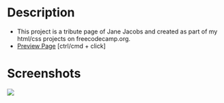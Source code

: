 # Description
* This project is a tribute page of Jane Jacobs and created as part of my html/css projects on freecodecamp.org.
* [Preview Page](https://urbanscratcher.github.io/HTMLCSS/tributepage/main.html) [ctrl/cmd + click]

# Screenshots
<div>
<img src="https://user-images.githubusercontent.com/17016494/89727293-1efe8880-da5e-11ea-8f51-5e06975bb7b6.png">
</div>
